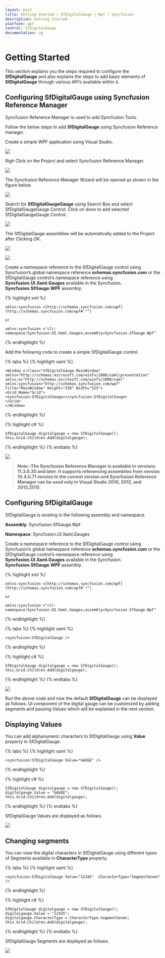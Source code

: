 ```yaml
---
layout: post
title: Getting Started | SfDigitalGauge | Wpf | Syncfusion
description: Getting Started 
platform: wpf
control: SfDigitalGauge
documentation: ug
---
```


# Getting Started 

This section explains you the steps required to configure the **SfDigitalGauge** and also explains the steps to add basic elements of **SfDigitalGauge** through various API’s available within it.

## Configuring SfDigitalGauge using Syncfusion Reference Manager

Syncfusion Reference Manager is used to add  Syncfusion Tools.

Follow the below steps to add **SfDigitalGauge** using Syncfusion Reference manager.

Create a simple WPF application using Visual Studio.

![](Getting-Started_images/Getting-Started_img1.jpeg)

Righ Click on the Project and select Syncfusion Reference Manager.

![](Getting-Started_images/Getting-Started_img2.jpeg)

The Syncfusion Reference Manager Wizard will be opened as shown in the figure below.

![](Getting-Started_images/Getting-Started_img3.jpeg)

Search for **SfDigitalGaugeGauge** using Search Box and select SfDigitalGaugeGauge Control. Click on done to add selected SfDigitalGaugeGauge Control.

![](Getting-Started_images/Getting-Started_img4.jpeg)

The SfDigitalGauge assemblies will be automatically added to the Project after Clicking *OK*.

![](Getting-Started_images/Getting-Started_img5.jpeg)

![](Getting-Started_images/Getting-Started_img6.jpeg)

Create a namespace reference to the SfDigitalGauge control using Syncfusion’s global namespace reference **schemas.syncfusion.com** or the SfDigitalGauge control’s namespace reference using **Syncfusion.UI.Xaml.Gauges** available in the Syncfusion. **Syncfusion.SfGauge.WPF** assembly.

{% highlight xml %}

    xmlns:syncfusion =[http://schemas.syncfusion.com/wpf](http://schemas.syncfusion.com/wpf# "")

    or

    xmlns:syncfusion ="clr-namespace:Syncfusion.UI.Xaml.Gauges;assembly=Syncfusion.SfGauge.Wpf"

{% endhighlight %}

Add the following code to create a simple SfDigitalGauge control.

{% tabs %}
{% highlight xaml %}

    <Window x:Class="SfDigitalGauge.MainWindow"
    xmlns="http://schemas.microsoft.com/winfx/2006/xaml/presentation"
    xmlns:x="http://schemas.microsoft.com/winfx/2006/xaml"
    xmlns:syncfusion="http://schemas.syncfusion.com/wpf"
    Title="MainWindow" Height="350" Width="525">
    <Grid Name="Grid">
    <syncfusion:SfDigitalGauge></syncfusion:SfDigitalGauge>  
    </Grid>
    </Window> 

{% endhighlight %}

{% highlight c# %}

    SfDigitalGauge digitalgauge = new SfDigitalGauge();
    this.Grid.Children.Add(digitalgauge);

{% endhighlight %}
{% endtabs %}

![](Getting-Started_images/Getting-Started_img7.jpeg)

>**Note:-The Syncfusion Reference Manager is available in versions 11.3.0.30 and later. It supports referencing assemblies from version 10.4.0.71 version to the current version and Syncfusion Reference Manager can be used only in Visual Studio 2010, 2012, and 2013,2015.**

## Configuring SfDigitalGauge

SfDigitalGauge is existing in the following assembly and namespace.

**Assembly**: Syncfusion.SfGauge.Wpf

**Namespace**: Syncfusion.UI.Xaml.Gauges

Create a namespace reference to the SfDigitalGauge control using Syncfusion’s global namespace reference **schemas.syncfusion.com** or the SfDigitalGauge control’s namespace reference using **Syncfusion.UI.Xaml.Gauges** available in the Syncfusion. **Syncfusion.SfGauge.WPF** assembly.

{% highlight xml %}

    xmlns:syncfusion =[http://schemas.syncfusion.com/wpf](http://schemas.syncfusion.com/wpf# "")

    or

    xmlns:syncfusion ="clr-namespace:Syncfusion.UI.Xaml.Gauges;assembly=Syncfusion.SfGauge.Wpf"

{% endhighlight %}

{% tabs %}
{% highlight xaml %}

    <syncfusion:SfDigitalGauge />

{% endhighlight %}

{% highlight c# %}

    SfDigitalGauge digitalgauge = new SfDigitalGauge();
    this.Grid.Children.Add(digitalgauge);
     
{% endhighlight %}
{% endtabs %}

![](Getting-Started_images/Getting-Started_img8.jpeg)


Run the above code and now the default **SfDigitalGauge** can be displayed as follows. UI component of the digital gauge can be customized by adding segments and passing Values which will be explained in the next section.

## Displaying Values 

You can add alphanumeric characters to SfDigitalGauge using **Value** property in SfDigitalGauge.

{% tabs %}
{% highlight xaml %}

    <syncfusion:SfDigitalGauge Value="GAUGE" />    

{% endhighlight %}

{% highlight c# %}

    SfDigitalGauge digitalgauge = new SfDigitalGauge();
    digitalgauge.Value = "GAUGE";
    this.Grid.Children.Add(digitalgauge);

{% endhighlight %}
{% endtabs %}

SfDigitalGauge Values are displayed as follows.

![](Getting-Started_images/Getting-Started_img9.jpeg)

## Changing segments

You can view the digital characters in SfDigitalGauge using different types of Segments available in **CharacterType** property.

{% tabs %}
{% highlight xaml %}

    <syncfusion:SfDigitalGauge Value="12345"  CharacterType="SegmentSeven" />

{% endhighlight %}

{% highlight c# %}

    SfDigitalGauge digitalgauge = new SfDigitalGauge();
    digitalgauge.Value = "12345";
    digitalgauge.CharacterType = CharacterType.SegmentSeven;
    this.Grid.Children.Add(digitalgauge);

{% endhighlight %}
{% endtabs %}

SfDigitalGauge Segments are displayed as follows.

![](Getting-Started_images/Getting-Started_img10.jpg)
